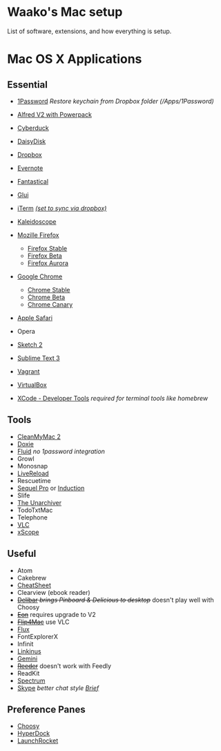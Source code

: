 Waako's Mac setup
=========

List of software, extensions, and how everything is setup.

# Mac OS X Applications

## Essential

* [1Password](http://agilebits.com/onepassword)
*Restore keychain from Dropbox folder (/Apps/1Password)*

* [Alfred V2 with Powerpack](http://alfredapp.com/)
* [Cyberduck](http://cyberduck.ch/)
* [DaisyDisk](http://daisydiskapp.com)
* [Dropbox](http://dropbox.com/)
* [Evernote](http://evernote.com)
* [Fantastical](http://flexibits.com/fantastical)
* [Glui](http://glui.me)
* [iTerm](http://iterm2.com) [*(set to sync via dropbox)*](http://apple.stackexchange.com/questions/89098/sync-apps-preferences-between-multiple-macs)
* [Kaleidoscope](http://kaleidoscopeapp.com/)
* [Mozille Firefox](http://www.mozilla.org/firefox/)
  * [Firefox Stable](http://www.mozilla.org/en-US/firefox/all/?q=English%20(British))
  * [Firefox Beta](http://www.mozilla.org/en-US/firefox/beta/all/?q=English%20(British))
  * [Firefox Aurora](http://www.mozilla.org/en-US/firefox/aurora/all/?q=English%20(British))
* [Google Chrome](https://chrome.google.com)
  * [Chrome Stable](https://www.google.com/intl/en/chrome/browser/)
  * [Chrome Beta](https://www.google.com/intl/en/chrome/browser/beta.html)
  * [Chrome Canary](https://www.google.com/intl/en/chrome/browser/canary.html)
* [Apple Safari](http://www.apple.com/safari/)
* Opera
* [Sketch 2](http://www.bohemiancoding.com/sketch/)
* [Sublime Text 3](www.sublimetext.com)
* [Vagrant](http://vagrantup.com)
* [VirtualBox](http://virtualbox.org)
* [XCode - Developer Tools](https://developer.apple.com/xcode/)
 *required for terminal tools like homebrew*

## Tools

* [CleanMyMac 2](http://macpaw.com/cleanmymac)
* [Doxie](www.getdoxie.com)
* [Fluid](http://fluidapp.com) *no 1password integration*
* Growl
* Monosnap
* [LiveReload](http://livereload.com)
* Rescuetime
* [Sequel Pro](http://sequelpro.com) or [Induction](http://inductionapp.com)
* Slife
* [The Unarchiver](http://wakaba.c3.cx/s/apps/unarchiver.html)
* TodoTxtMac
* Telephone
* [VLC](http://www.videolan.org)
* [xScope](http://iconfactory.com/software/xscope)

## Useful

* Atom
* Cakebrew
* [CheatSheet](http://www.grandtotal.biz/CheatSheet/)
* Clearview (ebook reader)
* <del>[Delibar](http://www.delibarapp.com) *brings Pinboard & Delicious to desktop*</del> doesn't play well with Choosy  
* <del>[Eon](http://fuelcollective.com/eon)</del> requires upgrade to V2
* <del>[Flip4Mac](www.telestream.net/flip4mac-wmv/overview.htm)</del> use VLC
* [Flux](http://stereopsis.com/flux/)
* FontExplorerX
* Infinit
* [Linkinus](http://conceitedsoftware.com/products/linkinus)
* [Gemini](http://macpaw.com/gemini)
* <del>[Reeder](http://reederapp.com)</del> doesn't work with Feedly
* ReadKit
* [Spectrum](http://www.eigenlogik.com/spectrum/mac)
* [Skype](http://skype.com) *better chat style [Brief](https://github.com/miekd/Brief/)*

## Preference Panes

* [Choosy](http://www.choosyosx.com/)
* [HyperDock](http://hyperdock.bahoom.com/)
* [LaunchRocket](https://github.com/jimbojsb/launchrocket)
